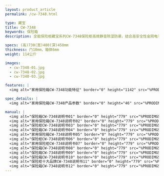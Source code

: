 ```yaml
---
layout: product_article
permalink: /cw-7348.html

type: 藏宝
title: CW-7348
keywords: 保险箱
description: 全能保险柜藏宝系列CW-7348保险柜高效静音除湿防潮，结合高安全性金刚电子锁控技术，多重高新技术全面保障您的财物票据，可自主按需定制尺寸。

specs: (高)730(宽)480(深)450mm
thickness: 门10mm，箱体6mm
weight: 114公斤

images:
  - cw-7348-01.jpg
  - cw-7348-02.jpg
  - cw-7348-03.jpg

features: |
  <img alt="家用保险箱CW-7348功能特征" border="0" height="1142" src="%PRODIMGS%/cw-gn.jpg" width="538" />

spec_details: |
  <img alt="家用保险箱CW-7348产品参数" border="0" height="46" src="%PRODIMGS%/cw-cpcs.jpg" width="538" />

manual: |
  <img alt="保险箱CW-7348说明书01" border="0" height="779" src="%PRODIMGS%/jgs-sm01.jpg" width="528" />  
  <img alt="家用保险箱CW-7348说明书02" border="0" height="779" src="%PRODIMGS%/jgs-sm02.jpg" width="528" />  
  <img alt="保险柜CW-7348说明书03" border="0" height="779" src="%PRODIMGS%/jgs-sm03.jpg" width="528" />  
  <img alt="保险箱CW-7348说明书04" border="0" height="779" src="%PRODIMGS%/jgs-sm04.jpg" width="528" />  
  <img alt="家用保险箱CW-7348说明书05" border="0" height="779" src="%PRODIMGS%/jgs-sm05.jpg" width="528" />  
  <img alt="保险柜CW-7348说明书06" border="0" height="779" src="%PRODIMGS%/jgs-sm06.jpg" width="528" />  
  <img alt="家用保险柜CW-7348说明书07" border="0" height="779" src="%PRODIMGS%/jgs-sm07.jpg" width="528" />  
  <img alt="保险箱CW-7348说明书08" border="0" height="779" src="%PRODIMGS%/jgs-sm08.jpg" width="528" />  
  <img alt="保险箱CW-7348说明书09" border="0" height="779" src="%PRODIMGS%/jgs-sm09.jpg" width="528" />  
  <img alt="保险箱CW-7348说明书10" border="0" height="779" src="%PRODIMGS%/jgs-sm10.jpg" width="528" />  
  <img alt="保险柜十大品牌CW-7348说明书11" border="0" height="779" src="%PRODIMGS%/jgs-sm11.jpg" width="528" />  
  <img alt="保险箱CW-7348说明书12" border="0" height="779" src="%PRODIMGS%/jgs-sm12.jpg" width="528" />
---
```

